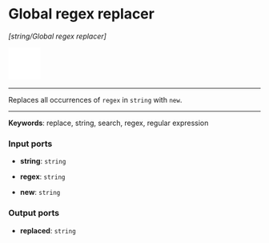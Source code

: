 # Global regex replacer

_[string/Global regex replacer]_

![icon](</assets/icons/cbb85c56-3c8f-4e5e-afdd-a9dd9e84385d.png>)

---

Replaces all occurrences of `regex` in `string` with `new`.<br>

---

__Keywords__: replace, string, search, regex, regular expression

### Input ports

* __string__: ` string `


* __regex__: ` string `


* __new__: ` string `

### Output ports

* __replaced__: ` string `


